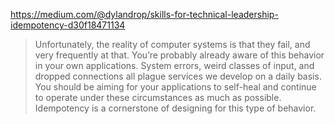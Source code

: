 https://medium.com/@dylandrop/skills-for-technical-leadership-idempotency-d30f18471134
> Unfortunately, the reality of computer systems is that they fail, and very frequently at that. You’re probably already aware of this behavior in your own applications. System errors, weird classes of input, and dropped connections all plague services we develop on a daily basis. You should be aiming for your applications to self-heal and continue to operate under these circumstances as much as possible. Idempotency is a cornerstone of designing for this type of behavior.

